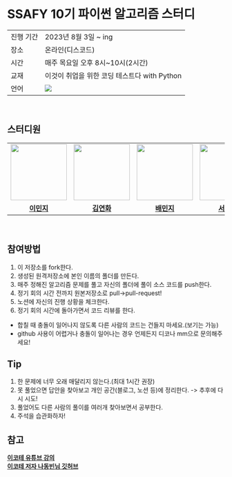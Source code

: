 # SSAFY 10기 파이썬 알고리즘 스터디
<table>
  <tr>
    <td>진행 기간</td>
    <td>2023년 8월 3일 ~ ing </td>
  </tr>
  <tr>
    <td>장소</td>
    <td>온라인(디스코드)</td>
  </tr>
  <tr>
    <td>시간</td>
    <td>매주 목요일 오후 8시~10시(2시간)</b></a></td>
  </tr>
  <tr>
    <td>교재</td>
    <td>이것이 취업을 위한 코딩 테스트다 with Python</td>
  </tr>
  <tr>
    <td>언어</td>
    <td><img src="https://img.shields.io/badge/Python-3776AB?style=for-the-badge&logo=python&logoColor=white">
    </td>
  </tr>
</table>

<br/>

## 스터디원
<table>
 <tr>
    <td align="center"><a href="https://github.com/namoo1818"><img src="https://avatars.githubusercontent.com/namoo1818" width="130px;" alt=""></a></td>
    <td align="center"><a href="https://github.com/myeon0109"><img src="https://avatars.githubusercontent.com/myeon0109" width="130px;" alt=""></a></td>
    <td align="center"><a href="https://github.com/"><img src="https://avatars.githubusercontent.com/" width="130px;" alt=""></a></td>
    <td align="center"><a href="https://github.com/"><img src="https://avatars.githubusercontent.com/" width="130px;" alt=""></a></td>
  </tr>
  <tr>
    <td align="center"><a href="https://github.com/namoo1818"><b>이민지</b></a></td>
    <td align="center"><a href="https://github.com/jaea-kim"><b>김연화</b></a></td>
    <td align="center"><a href="https://github.com/JeonHyoChang"><b>배민지</b></a></td>
    <td align="center"><a href="https://github.com/Gwonwoo-Nam"><b>서민주</b></a></td>
  </tr>
</table>

<br/>

## 참여방법
1. 이 저장소를 fork한다.
2. 생성된 원격저장소에 본인 이름의 폴더를 만든다.
3. 매주 정해진 알고리즘 문제를 풀고 자신의 폴더에 풀이 소스 코드를 push한다.
4. 정기 회의 시간 전까지 원본저장소로 pull->pull-request!
5. 노션에 자신의 진행 상황을 체크한다.
6. 정기 회의 시간에 돌아가면서 코드 리뷰를 한다.
- 합칠 때 충돌이 일어나지 않도록 다른 사람의 코드는 건들지 마세요.(보기는 가능)
- github 사용이 어렵거나 충돌이 일어나는 경우 언제든지 디코나 mm으로 문의해주세요!

## Tip
1. 한 문제에 너무 오래 매달리지 않는다.(최대 1시간 권장)
2. 못 풀었으면 답안을 찾아보고 개인 공간(블로그, 노션 등)에 정리한다. -> 추후에 다시 시도!
3. 풀었어도 다른 사람의 풀이를 여러개 찾아보면서 공부한다.
4. 주석을 습관화하자!

## 참고
<a href="https://youtube.com/playlist?list=PLRx0vPvlEmdAghTr5mXQxGpHjWqSz0dgC"><b>이코테 유튜브 강의</b>  
<a href="https://github.com/ndb796/python-for-coding-test"><b>이코테 저자 나동빈님 깃허브</b>

